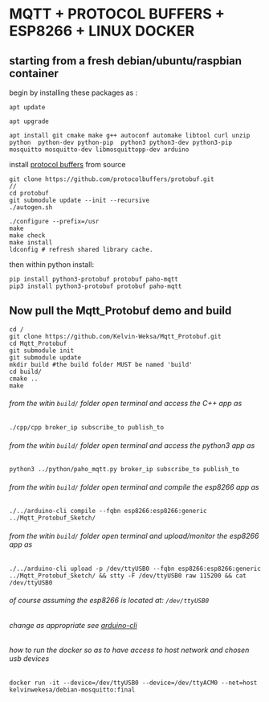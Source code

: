 # MQTT + PROTOCOL BUFFERS + ESP8266 + LINUX DOCKER

## starting from a fresh debian/ubuntu/raspbian container

begin by installing these packages as :
```
apt update

apt upgrade

apt install git cmake make g++ autoconf automake libtool curl unzip python  python-dev python-pip  python3 python3-dev python3-pip mosquitto mosquitto-dev libmosquittopp-dev arduino
```

install [protocol buffers](https://github.com/protocolbuffers/protobuf/blob/master/src/README.md) from source
```
git clone https://github.com/protocolbuffers/protobuf.git
// 
cd protobuf
git submodule update --init --recursive
./autogen.sh
 
./configure --prefix=/usr
make
make check
make install
ldconfig # refresh shared library cache.
```

then within python install:

```
pip install python3-protobuf protobuf paho-mqtt
pip3 install python3-protobuf protobuf paho-mqtt
```


## Now pull the Mqtt_Protobuf demo and build

```
cd /
git clone https://github.com/Kelvin-Weksa/Mqtt_Protobuf.git
cd Mqtt_Protobuf
git submodule init
git submodule update
mkdir build #the build folder MUST be named 'build'
cd build/
cmake ..
make
```

###### from the witin `build/` folder open terminal and access the C++ app as
```
./cpp/cpp broker_ip subscribe_to publish_to
```

###### from the witin `build/` folder open terminal and access the python3 app as
```
python3 ../python/paho_mqtt.py broker_ip subscribe_to publish_to
```

###### from the witin `build/` folder open terminal and compile the esp8266 app as
```
./../arduino-cli compile --fqbn esp8266:esp8266:generic  ../Mqtt_Protobuf_Sketch/
```

###### from the witin `build/` folder open terminal and upload/monitor the esp8266 app as
```
./../arduino-cli upload -p /dev/ttyUSB0 --fqbn esp8266:esp8266:generic ../Mqtt_Protobuf_Sketch/ && stty -F /dev/ttyUSB0 raw 115200 && cat /dev/ttyUSB0
```
###### of course assuming the esp8266 is located at: `/dev/ttyUSB0`
###### change as appropriate see [arduino-cli](https://arduino.github.io/arduino-cli/latest/getting-started/)


###### how to run the docker so as to have access to host network and chosen usb devices
```
docker run -it --device=/dev/ttyUSB0 --device=/dev/ttyACM0 --net=host kelvinwekesa/debian-mosquitto:final
```


